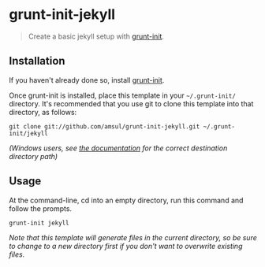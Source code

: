 # grunt-init-jekyll

[grunt-init]: http://gruntjs.com/project-scaffolding

> Create a basic jekyll setup with [grunt-init][].

## Installation
If you haven't already done so, install [grunt-init][].

Once grunt-init is installed, place this template in your `~/.grunt-init/` directory. It's recommended that you use git to clone this template into that directory, as follows:

```
git clone git://github.com/amsul/grunt-init-jekyll.git ~/.grunt-init/jekyll
```

_(Windows users, see [the documentation][grunt-init] for the correct destination directory path)_

## Usage

At the command-line, cd into an empty directory, run this command and follow the prompts.

```
grunt-init jekyll
```

_Note that this template will generate files in the current directory, so be sure to change to a new directory first if you don't want to overwrite existing files._

